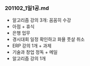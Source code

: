 ### 201102_1일1공.md

- 알고리즘 강의 3개: 꼼꼼히 수강
- 아점 + 휴식
- 은행 업무
- 경시대회 일정 확인하고 화욜 풋살 취소
- ERP 강의 1개 + 과제
- 기술과 창업 정독 + 메일
- 알고리즘 강의 1개
